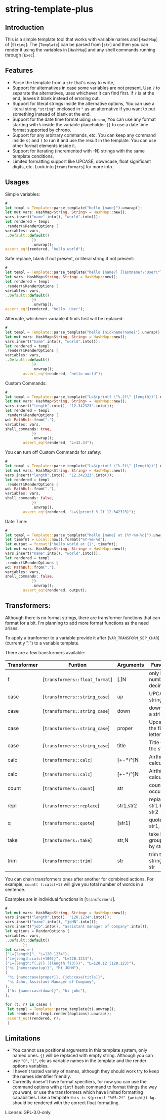 # string-template-plus

## Introduction

This is a simple template tool that works with variable names and
[`HashMap`] of [`String`]. The [`Template`] can be parsed from [`str`]
and then you can render it using the variables in [`HashMap`] and any
shell commands running through [`Exec`].

## Features
- Parse the template from a `str` that's easy to write,
- Support for alternatives in case some variables are not present,
  Use `?` to separate the alternatives, uses whichever it can find first. If `?` is at the end, leaves it blank instead of erroring out.
- Support for literal strings inside the alternative options,
  You can use a literal string `"string"` enclosed in `"` as an alternative if you want to put something instead of blank at the end.
- Support for the date time format using `chrono`,
  You can use any format starting with `%` inside the variable placeholder `{}` to use a date time format supported by chrono.
- Support for any arbitrary commands, etc.
You can keep any command inside `$(` and `)` to run it and use the result in the template. You can use other format elements inside it.
- Support for iterating (incremented with -N) strings with the same template conditions,
- Limited formatting support like UPCASE, downcase, float significant digits, etc. Look into [`transformers`] for more info.


## Usages
Simple variables:
```rust
#
let templ = Template::parse_template("hello {name}").unwrap();
let mut vars: HashMap<String, String> = HashMap::new();
vars.insert("name".into(), "world".into());
let rendered = templ
.render(&RenderOptions {
variables: vars,
..Default::default()
            })
            .unwrap();
assert_eq!(rendered, "hello world");
```

Safe replace, blank if not present, or literal string if not present:
```rust
#
let templ = Template::parse_template("hello {name?} {lastname?\"User\"}").unwrap();
let vars: HashMap<String, String> = HashMap::new();
let rendered = templ
.render(&RenderOptions {
variables: vars,
..Default::default()
            })
            .unwrap();
assert_eq!(rendered, "hello  User");
```

Alternate, whichever variable it finds first will be replaced:
```rust
#
let templ = Template::parse_template("hello {nickname?name}").unwrap();
let mut vars: HashMap<String, String> = HashMap::new();
vars.insert("name".into(), "world".into());
let rendered = templ
.render(&RenderOptions {
variables: vars,
..Default::default()
            })
            .unwrap();
        assert_eq!(rendered, "hello world");
```

Custom Commands:
```rust
#
let templ = Template::parse_template("L=$(printf \"%.2f\" {length})").unwrap();
let mut vars: HashMap<String, String> = HashMap::new();
vars.insert("length".into(), "12.342323".into());
let rendered = templ
.render(&RenderOptions {
wd: PathBuf::from("."),
variables: vars,
shell_commands: true,
            })
            .unwrap();
        assert_eq!(rendered, "L=12.34");
```

You can turn off Custom Commands for safety:
```rust
#
let templ = Template::parse_template("L=$(printf \"%.2f\" {length})").unwrap();
let mut vars: HashMap<String, String> = HashMap::new();
vars.insert("length".into(), "12.342323".into());
let rendered = templ
.render(&RenderOptions {
wd: PathBuf::from("."),
variables: vars,
shell_commands: false,
            })
            .unwrap();
        assert_eq!(rendered, "L=$(printf %.2f 12.342323)");
```

Date Time:
```rust
#
let templ = Template::parse_template("hello {name} at {%Y-%m-%d}").unwrap();
let timefmt = Local::now().format("%Y-%m-%d");
let output = format!("hello world at {}", timefmt);
let mut vars: HashMap<String, String> = HashMap::new();
vars.insert("name".into(), "world".into());
let rendered = templ
.render(&RenderOptions {
wd: PathBuf::from("."),
variables: vars,
shell_commands: false,
            })
            .unwrap();
        assert_eq!(rendered, output);
```

## Transformers:
Although there is no format strings, there are transformer functions that can format for a bit. I'm planning to add more format functions as the need arises.

To apply a tranformer to a variable provide it after [`VAR_TRANSFORM_SEP_CHAR`] (currently ":") to a variable template.

There are a few transformers available:

| Transformer | Funtion                        | Arguments | Function                  | Example                  |
|-------------|--------------------------------|-----------|---------------------------|--------------------------|
| f           | [`transformers::float_format`] | [.]N      | only N number of decimal  | {"1.12":f(.1)} ⇒ 1.1     |
| case        | [`transformers::string_case`]  | up        | UPCASE a string           | {"na":case(up)} ⇒ NA     |
| case        | [`transformers::string_case`]  | down      | downcase a string         | {"nA":case(down)} ⇒ na   |
| case        | [`transformers::string_case`]  | proper    | Upcase the first letter   | {"nA":case(proper)} ⇒ Na |
| case        | [`transformers::string_case`]  | title     | Title Case the string     | {"na":case(title)} ⇒ Na  |
| calc        | [`transformers::calc`]         | [+-*\/^]N | Airthmatic calculation    | {"1":calc(+1*2^2)} ⇒ 16  |
| calc        | [`transformers::calc`]         | [+-*\/^]N | Airthmatic calculation    | {"1":calc(+1,-1)} ⇒ 2,0  |
| count       | [`transformers::count`]        | str       | count str occurance       | {"nata":count(a)} ⇒ 2    |
| repl        | [`transformers::replace`]      | str1,str2 | replace str1 by str2      | {"nata":rep(a,o)} ⇒ noto |
| q           | [`transformers::quote`]        | [str1]    | quote with str1, or ""    | {"nata":q()} ⇒ "noto"    |
| take        | [`transformers::take`]         | str,N     | take Nth group sep by str | {"nata":take(a,2)} ⇒ "t" |
| trim        | [`transformers::trim`]         | str       | trim the string with str  | {"nata":trim(a)} ⇒ "nat" |

You can chain transformers ones after another for combined actions. For example, `count( ):calc(+1)` will give you total number of words in a sentence.

Examples are in individual functions in [`transformers`].

```rust
#
let mut vars: HashMap<String, String> = HashMap::new();
vars.insert("length".into(), "120.1234".into());
vars.insert("name".into(), "joHN".into());
vars.insert("job".into(), "assistant manager of company".into());
let options = RenderOptions {
variables: vars,
..Default::default()
        };
let cases = [
("L={length}", "L=120.1234"),
("L={length:calc(+100)}", "L=220.1234"),
("L={length:f(.2)} ({length:f(3)})", "L=120.12 (120.123)"),
("hi {name:case(up)}", "hi JOHN"),
(
 "hi {name:case(proper)}, {job:case(title)}",
 "hi John, Assistant Manager of Company",
),
 ("hi {name:case(down)}", "hi john"),
];

for (t, r) in cases {
 let templ = Template::parse_template(t).unwrap();
 let rendered = templ.render(&options).unwrap();
 assert_eq!(rendered, r);
 }
```

## Limitations
- You cannot use positional arguments in this template system, only named ones. `{}` will be replaced with empty string. Although you can use `"0"`, `"1"`, etc as variable names in the template and the render options variables.
- I haven't tested variety of names, although they should work try to keep the names identifier friendly.
- Currently doesn't have format specifiers, for now you can use the command options with `printf` bash command to format things the way you want, or use the transformers which have limited formatting capabilities.
Like a template `this is $(printf "%05.2f" {weight}) kg.` should be rendered with the correct float formatting.

License: GPL-3.0-only

